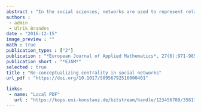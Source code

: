 ```yaml
---
abstract : "In the social sciences, networks are used to represent relationships between social actors, be they individuals or aggregates. The structural importance of these actors is assessed in terms of centrality indices which are commonly defined as graph invariants. Many such indices have been proposed, but there is no unifying theory of centrality. Previous attempts at axiomatic characterization have been focused on particular indices, and the conceptual frameworks that have been proposed alternatively do not lend themselves to mathematical treatment. We show that standard centrality indices, although seemingly distinct, can in fact be expressed in a common framework based on path algebras. Since, as a consequence, all of these indices preserve the neighbourhood-inclusion pre-order, the latter provides a conceptually clear criterion for the definition of centrality indices."
authors : 
 - admin
 - Ulrik Brandes
date : "2016-12-15"
image_preview : ""
math : true
publication_types : ["2"]
publication : "*European Journal of Applied Mathematics*, 27(6):971-985"
publication_short : "*EJAM*"
selected : true
title : "Re-conceptualizing centrality in social networks"
url_pdf : "https://doi.org/10.1017/S0956792516000401"

links:
 - name: "Local PDF"
   url : "https://kops.uni-konstanz.de/bitstream/handle/123456789/35817/Schoch_0-370158.pdf?sequence=1"
---
```


